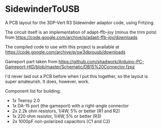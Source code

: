 # SidewinderToUSB
A PCB layout for the 3DP-Vert R3 Sidewinder adaptor code, using Fritzing.

The circuit itself is an implementation of adapt-ffb-joy (minus the trim pots) from https://code.google.com/archive/p/adapt-ffb-joy/downloads

The compiled code to use with this project is available at https://code.google.com/archive/p/sw3dprousb/downloads

Gameport part taken from https://github.com/shadwork/Arduino-PC-Gameport-HID/blob/master/Schematic/DB15%20Connector.fzpz

I'd never laid out a PCB before when I put this together, so the layout is super amateurish.  It does, however, work.

Component list for building:
- 1x Teensy 2.0
- 1x DA-15 port (the gameport) with a right-angle connector
- 2x 2.2k ohm resistors, 1/4W, 5% or better (R1 and R2)
- 1x 220 ohm resistor, 1/4W, 5% or better (R3)
- 2x 1000pF non-polarized capacitors (C1 and C2)
